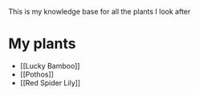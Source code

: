 This is my knowledge base for all the plants I look after

# My plants
- [[Lucky Bamboo]]
- [[Pothos]]
- [[Red Spider Lily]]
